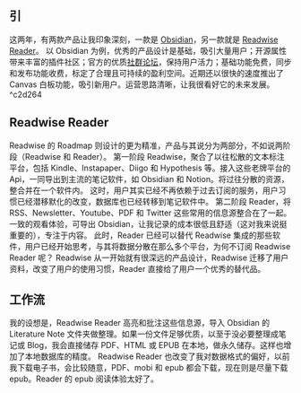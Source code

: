 ## 引
这两年，有两款产品让我印象深刻，一款是 [Obsidian](https://obsidian.md/)，另一款就是 [Readwise Reader](https://readwise.io/)。
以 Obsidian 为例，优秀的产品设计是基础，吸引大量用户；开源属性带来丰富的插件社区；官方的优质[社群论坛](https://obsidian.md/community)，保持用户活力；基础功能免费，同步和发布功能收费，标定了合理且可持续的盈利空间。近期还以很快的速度推出了 Canvas 白板功能，吸引新用户。运营思路清晰，让我很看好它的未来发展。 ^c2d264
## Readwise Reader
Readwise 的 Roadmap 则设计的更为精准，产品与其说分为两部分，不如说两阶段（Readwise 和 Reader）。
第一阶段 Readwise，聚合了以往松散的文本标注平台，包括 Kindle、Instapaper、Diigo 和 Hypothesis 等。接入这些老牌平台的 Api，一同导出到主流的笔记软件，如 Obsidian 和 Notion。将过往分散的资源，整合并在一个软件内。
这时，用户其实已经不再依赖于过去订阅的服务，用户习惯已经潜移默化的改变，数据库也已经转移到笔记软件中。
第二阶段 Reader，将 RSS、Newsletter、Youtube、PDF 和 Twitter 这些常用的信息源整合在了一起。一致的观看体验，可导出 Obsidian，让我记录的成本很低且舒适（这对我来说挺重要的），专注于内容。 
此时，Reader 已经可以替代 Readwise 集成的那些软件，用户已经开始思考，与其将数据分散在那么多个平台，为何不订阅 Readwise Reader 呢？
Readwise 从一开始就有很深远的产品设计，Readwise 迁移了用户资料，改变了用户的使用习惯，Reader 直接给了用户一个优秀的替代品。
## 工作流
我的设想是，Readwise Reader 高亮和批注这些信息源，导入 Obsidian 的 Literature Note 文件夹做整理。如果一份文件足够优质，以至于没必要整理成笔记或 Blog，我会直接储存 PDF、HTML 或 EPUB 在本地，做永久储存。这样也增加了本地数据库的精度。
Readwise Reader 也改变了我对数据格式的偏好，以前我下载电子书，会比较随意，PDF、mobi 和 epub 都会下载，现在则是尽量下载 epub。Reader 的 epub 阅读体验太好了。